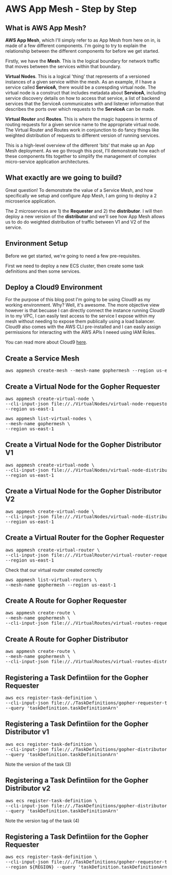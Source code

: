 # AWS App Mesh - Step by Step

## What is AWS App Mesh?

**AWS App Mesh**, which I'll simply refer to as App Mesh from here on in, is made of a few different components. I'm going to try to explain the relationship between the different components for before we get started.

Firstly, we have the **Mesh**. This is the logical boundary for network traffic that moves between the services within that boundary.

**Virtual Nodes**. This is a logical 'thing' that represents of a versioned instances of a given service within the mesh. As an example, if I have a service called **ServiceA**, there would be a corespding virtual node. The virtual node is a construct that includes metadata about **ServiceA**, including service discovery details on how to access that service, a list of backend services that the ServiceA communicates with and listener information that describes the ports over which requests to the **ServiceA** can be made.

**Virtual Router** and **Routes**. This is where the magic happens in terms of routing requests for a given service name to the appropriate virtual node. The Virtual Router and Routes work in conjunction to do fancy things like weighted distribution of requests to different version of running services.

This is a high-level overview of the different 'bits' that make up an App Mesh deployment. As we go through this post, I'll demonstrate how each of these components fits together to simplify the management of complex micro-service application architectures.

## What exactly are we going to build?

Great question! To demonstrate the value of a Service Mesh, and how specifically we setup and configure App Mesh, I am going to deploy a 2 microserice application.

The 2 microservices are 1) the **Requester** and 2) the **distributor**. I will then deploy a new version of the **distributor** and we'll see how App Mesh allows us to do do weighted distribution of traffic between V1 and V2 of the service.

## Environment Setup

Before we get started, we're going to need a few pre-requisites. 

First we need to deploy a new ECS cluster, then create some task definitions and then some services.

## Deploy a Cloud9 Environment

For the purpose of this blog post I'm going to be using Cloud9 as my working environment. Why? Well, it's awesome.
The more objective view however is that becuase I can directly connect the instance running Cloud9 in to my VPC, I can easily test access to the service I expose within my mesh without needing to expose them publically using a load balancer. Cloud9 also comes with the AWS CLI pre-installed and I can easily assign permissions for interacting with the AWS APIs I neeed using IAM Roles.

You can read more about Cloud9 [here](https://aws.amazon.com/cloud9).

## Create a Service Mesh

<pre>
aws appmesh create-mesh --mesh-name gophermesh --region us-east-1
</pre>

## Create a Virtual Node for the Gopher Requester

<pre>
aws appmesh create-virtual-node \
--cli-input-json file://./VirtualNodes/virtual-node-requestor.json \
--region us-east-1
</pre>

<pre>
aws appmesh list-virtual-nodes \
--mesh-name gophermesh \
--region us-east-1
</pre>

## Create a Virtual Node for the Gopher Distributor V1

<pre>
aws appmesh create-virtual-node \
--cli-input-json file://./VirtualNodes/virtual-node-distributor-v1.json \
--region us-east-1
</pre>

## Create a Virtual Node for the Gopher Distributor V2

<pre>
aws appmesh create-virtual-node \
--cli-input-json file://./VirtualNodes/virtual-node-distributor-v2.json \
--region us-east-1
</pre>

## Create a Virtual Router for the Gopher Requester

<pre>
aws appmesh create-virtual-router \
--cli-input-json file://./VirtualRouter/virtual-router-requester.json \
--region us-east-1
</pre>

Check that our virtual router created correctly

<pre>
aws appmesh list-virtual-routers \
--mesh-name gophermesh --region us-east-1
</pre>

## Create A Route for Gopher Requester

<pre>
aws appmesh create-route \
--mesh-name gophermesh \
--cli-input-json file://./VirtualRoutes/virtual-routes-requester.json
</pre>

## Create A Route for Gopher Distributor

<pre>
aws appmesh create-route \
--mesh-name gophermesh \
--cli-input-json file://./VirtualRoutes/virtual-routes-distributor.json
</pre>

## Registering a Task Defintiion for the Gopher Requester

<pre>
aws ecs register-task-definition \
--cli-input-json file://./TaskDefinitions/gopher-requester-task.json \
--query 'taskDefinition.taskDefinitionArn'
</pre>


## Registering a Task Defintiion for the Gopher Distributor v1

<pre>
aws ecs register-task-definition \
--cli-input-json file://./TaskDefinitions/gopher-distributor-task-v1.json \
--query 'taskDefinition.taskDefinitionArn'
</pre>

Note the version of the task (3)

## Registering a Task Defintiion for the Gopher Distributor v2

<pre>
aws ecs register-task-definition \
--cli-input-json file://./TaskDefinitions/gopher-distributor-task-v2.json \
--query 'taskDefinition.taskDefinitionArn'
</pre>

Note the version tag of the task (4)


## Registering a Task Defintiion for the Gopher Requester

<pre>
aws ecs register-task-definition \
--cli-input-json file://./TaskDefinitions/gopher-requester-task.json \
--region ${REGION} --query 'taskDefinition.taskDefinitionArn'
</pre>